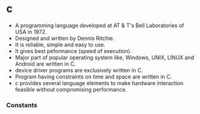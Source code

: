 # c
* A programming language developed at AT & T's Bell Laboratories of USA in 1972.
* Designed and written by Dennis Ritchie.
* It is reliable, simple and easy to use.
* It gives best peformance (speed of execution).
* Major part of popular operating system like, Windows, UNIX, LINUX and Android are written in C.
* device driver programs are exclusively written in C.
* Program having constraints on time and space are written in C.
* c provides several language elements to make hardware interaction feasible without compromising performance.

### Constants
